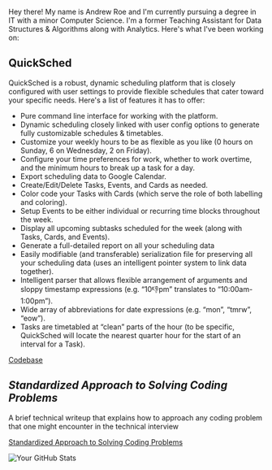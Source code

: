 Hey there! My name is Andrew Roe and I'm currently pursuing a degree in IT with a minor Computer Science. I'm a former Teaching Assistant for Data Structures & Algorithms along with Analytics. Here's what I've been working on:

## QuickSched

QuickSched is a robust, dynamic scheduling platform that is closely configured with user settings to provide flexible schedules that cater toward your specific needs. Here's a list of features it has to offer:
* Pure command line interface for working with the platform.
*	Dynamic scheduling closely linked with user config options to generate fully customizable schedules & timetables.
*	Customize your weekly hours to be as flexible as you like (0 hours on Sunday, 6 on Wednesday, 2 on Friday).
*	Configure your time preferences for work, whether to work overtime, and the minimum hours to break up a task for a day.
*	Export scheduling data to Google Calendar.
*	Create/Edit/Delete Tasks, Events, and Cards as needed.
*	Color code your Tasks with Cards (which serve the role of both labelling and coloring).
*	Setup Events to be either individual or recurring time blocks throughout the week.
*	Display all upcoming subtasks scheduled for the week (along with Tasks, Cards, and Events).
*	Generate a full-detailed report on all your scheduling data
*	Easily modifiable (and transferable) serialization file for preserving all your scheduling data (uses an intelligent pointer system to link data together).
*	Intelligent parser that allows flexible arrangement of arguments and sloppy timestamp expressions (e.g. “10:-1:pm” translates to “10:00am-1:00pm”).
*	Wide array of abbreviations for date expressions (e.g. “mon”, “tmrw”, “eow”).
*	Tasks are timetabled at “clean” parts of the hour (to be specific, QuickSched will locate the nearest quarter hour for the start of an interval for a Task).


[Codebase](https://github.com/AndrewRoe34/quick-sched)

## *Standardized Approach to Solving Coding Problems*

A brief technical writeup that explains how to approach any coding problem that one might encounter in the technical interview

[Standardized Approach to Solving Coding Problems](https://github.com/AndrewRoe34/standardized-code-solving/blob/main/A%20Standardized%20Approach%20to%20Solving%20Coding%20Problems.pdf)

![Your GitHub Stats](https://github-readme-stats.vercel.app/api?username=AndrewRoe34&show_icons=true&theme=radical)
